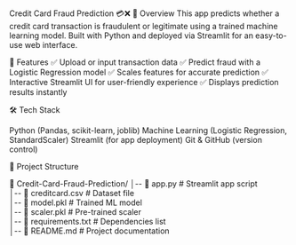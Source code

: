 Credit Card Fraud Prediction 💳❌
📌 Overview
This app predicts whether a credit card transaction is fraudulent or legitimate using a trained machine learning model. Built with Python and deployed via Streamlit for an easy-to-use web interface.

🚀 Features
✅ Upload or input transaction data
✅ Predict fraud with a Logistic Regression model
✅ Scales features for accurate prediction
✅ Interactive Streamlit UI for user-friendly experience
✅ Displays prediction results instantly

🛠️ Tech Stack

Python (Pandas, scikit-learn, joblib)
Machine Learning (Logistic Regression, StandardScaler)
Streamlit (for app deployment)
Git & GitHub (version control)

📂 Project Structure

📂 Credit-Card-Fraud-Prediction/
│-- 📜 app.py             # Streamlit app script  
│-- 📜 creditcard.csv     # Dataset file  
│-- 📜 model.pkl          # Trained ML model  
│-- 📜 scaler.pkl         # Pre-trained scaler  
│-- 📜 requirements.txt   # Dependencies list  
│-- 📜 README.md          # Project documentation
